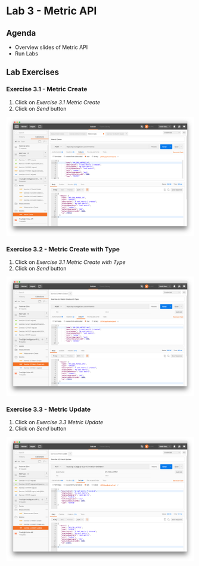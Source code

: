 Lab 3 - Metric API
==================

Agenda
------
- Overview slides of Metric API
- Run Labs

Lab Exercises
-------------

### Exercise 3.1 - Metric Create

1. Click on _Exercise 3.1 Metric Create_
2. Click on _Send_ button

![Exercise 3.1](images/ex-3.1.png)

### Exercise 3.2 - Metric Create with Type

1. Click on _Exercise 3.1 Metric Create with Type_
2. Click on _Send_ button

![Exercise 3.1](images/ex-3.2.png)

### Exercise 3.3 - Metric Update

1. Click on _Exercise 3.3 Metric Update_
2. Click on _Send_ button

![Exercise 3.3](images/ex-3.3.png)
